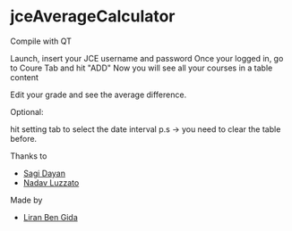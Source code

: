 jceAverageCalculator
====================

Compile with QT

  Launch, insert your JCE username and password
  Once your logged in, go to Coure Tab and hit "ADD"
  Now you will see all your courses in a table content
    
  Edit your grade and see the average difference.
    
Optional: 
      
  hit setting tab to select the date interval
  p.s -> you need to clear the table before.
  
  Thanks to 
  <ul>
    <li><a href='mailto:sagidayan@gmail.com'>Sagi Dayan</a></li>
    <li><a href='mailto:nadav2051@gmail.com'>Nadav Luzzato</a></li>
  </ul>


  Made by
  <ul>
    <li><a href='mailto:liranbg@gmail.com'>Liran Ben Gida</a></li>
  </ul>

    
    
